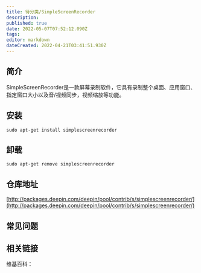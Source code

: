 ```yaml
---
title: 待分类/SimpleScreenRecorder
description: 
published: true
date: 2022-05-07T07:52:12.090Z
tags: 
editor: markdown
dateCreated: 2022-04-21T03:41:51.930Z
---
```


## 简介

SimpleScreenRecorder是一款屏幕录制软件，它具有录制整个桌面、应用窗口、指定窗口大小以及音/视频同步，视频缩放等功能。

## 安装

`sudo apt-get install simplescreenrecorder`

## 卸载

`sudo apt-get remove simplescreenrecorder`

## 仓库地址

[http://packages.deepin.com/deepin/pool/contrib/s/simplescreenrecorder/](http://packages.deepin.com/deepin/pool/contrib/s/simplescreenrecorder/)

## 常见问题

## 相关链接

维基百科：
